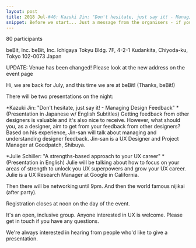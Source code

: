 ```yaml
---
layout: post
title: 2018 Jul-#46: Kazuki Jin: "Don't hesitate, just say it! - Managing Designers Feedback" and Julie Schiller: "A strengths-based approach to your UX career"
snippet: Before we start... Just a message from the organisers - if you reserve a ticket and then can't ...
---
```

80 participants

beBit, Inc. beBit, Inc. Ichigaya Tokyu Bldg. 7F, 4-2-1 Kudankita, Chiyoda-ku, Tokyo 102-0073 Japan

UPDATE: Venue has been changed! Please look at the new address on the event page

Hi, we are back for July, and this time we are at beBit! (Thanks, beBit!)

There will be two presentations on the night:

*Kazuki Jin: "Don't hesitate, just say it! - Managing Design Feedback" * (Presentation in Japanese w/ English Subtitles)
Getting feedback from other designers is valuable and it's also nice to receive. However, what should you, as a designer, aim to get from your feedback from other designers? Based on his experience, Jin-san will talk about managing and understanding designer feedback. Jin-san is a UX Designer and Project Manager at Goodpatch, Shibuya.

*Julie Schiller: "A strengths-based approach to your UX career" * (Presentation in English)
Julie will be talking about how to focus on your areas of strength to unlock you UX superpowers and grow your UX career. Julie is a UX Research Manager at Google in California.

Then there will be networking until 9pm. And then the world famous nijikai (after party).

Registration closes at noon on the day of the event.

It's an open, inclusive group. Anyone interested in UX is welcome. Please get in touch if you have any questions.

We're always interested in hearing from people who'd like to give a presentation.


